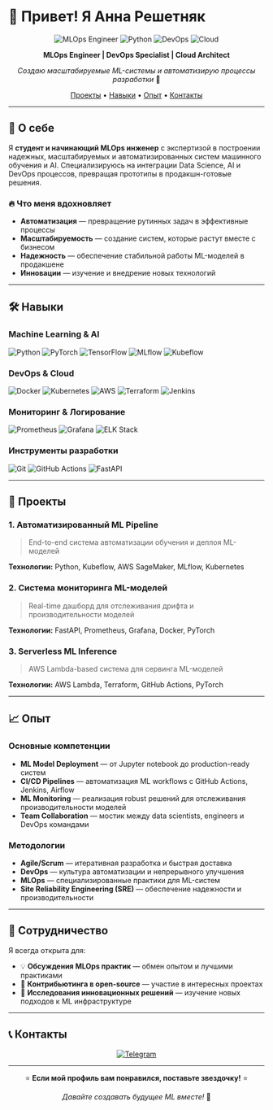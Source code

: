 # 👋 Привет! Я Анна Решетняк

<div align="center">

![MLOps Engineer](https://img.shields.io/badge/MLOps-Engineer-blue?style=for-the-badge&logo=python)
![Python](https://img.shields.io/badge/Python-Expert-green?style=for-the-badge&logo=python)
![DevOps](https://img.shields.io/badge/DevOps-Practitioner-orange?style=for-the-badge&logo=docker)
![Cloud](https://img.shields.io/badge/Cloud-AWS-yellow?style=for-the-badge&logo=amazon-aws)

**MLOps Engineer | DevOps Specialist | Cloud Architect**

*Создаю масштабируемые ML-системы и автоматизирую процессы разработки* 🚀

[Проекты](#-проекты) • [Навыки](#-навыки) • [Опыт](#-опыт) • [Контакты](#-контакты)

</div>

---

## 🎯 О себе

Я **студент и начинающий MLOps инженер** с экспертизой в построении надежных, масштабируемых и автоматизированных систем машинного обучения и AI. Специализируюсь на интеграции Data Science, AI и DevOps процессов, превращая прототипы в продакшн-готовые решения.

### 🔥 Что меня вдохновляет
- **Автоматизация** — превращение рутинных задач в эффективные процессы
- **Масштабируемость** — создание систем, которые растут вместе с бизнесом
- **Надежность** — обеспечение стабильной работы ML-моделей в продакшене
- **Инновации** — изучение и внедрение новых технологий

---

## 🛠 Навыки

### **Machine Learning & AI**
![Python](https://img.shields.io/badge/Python-3776AB?style=flat-square&logo=python&logoColor=white)
![PyTorch](https://img.shields.io/badge/PyTorch-EE4C2C?style=flat-square&logo=pytorch&logoColor=white)
![TensorFlow](https://img.shields.io/badge/TensorFlow-FF6F00?style=flat-square&logo=tensorflow&logoColor=white)
![MLflow](https://img.shields.io/badge/MLflow-019733?style=flat-square&logo=mlflow&logoColor=white)
![Kubeflow](https://img.shields.io/badge/Kubeflow-326CE5?style=flat-square&logo=kubeflow&logoColor=white)

### **DevOps & Cloud**
![Docker](https://img.shields.io/badge/Docker-2496ED?style=flat-square&logo=docker&logoColor=white)
![Kubernetes](https://img.shields.io/badge/Kubernetes-326CE5?style=flat-square&logo=kubernetes&logoColor=white)
![AWS](https://img.shields.io/badge/AWS-232F3E?style=flat-square&logo=amazon-aws&logoColor=white)
![Terraform](https://img.shields.io/badge/Terraform-7B42BC?style=flat-square&logo=terraform&logoColor=white)
![Jenkins](https://img.shields.io/badge/Jenkins-D24939?style=flat-square&logo=jenkins&logoColor=white)

### **Мониторинг & Логирование**
![Prometheus](https://img.shields.io/badge/Prometheus-E6522C?style=flat-square&logo=prometheus&logoColor=white)
![Grafana](https://img.shields.io/badge/Grafana-F46800?style=flat-square&logo=grafana&logoColor=white)
![ELK Stack](https://img.shields.io/badge/ELK-005571?style=flat-square&logo=elastic&logoColor=white)

### **Инструменты разработки**
![Git](https://img.shields.io/badge/Git-F05032?style=flat-square&logo=git&logoColor=white)
![GitHub Actions](https://img.shields.io/badge/GitHub_Actions-2088FF?style=flat-square&logo=github-actions&logoColor=white)
![FastAPI](https://img.shields.io/badge/FastAPI-009688?style=flat-square&logo=fastapi&logoColor=white)

---

## 🚀 Проекты

### **1. Автоматизированный ML Pipeline**
> End-to-end система автоматизации обучения и деплоя ML-моделей

**Технологии:** Python, Kubeflow, AWS SageMaker, MLflow, Kubernetes

### **2. Система мониторинга ML-моделей**
> Real-time дашборд для отслеживания дрифта и производительности моделей

**Технологии:** FastAPI, Prometheus, Grafana, Docker, PyTorch

### **3. Serverless ML Inference**
> AWS Lambda-based система для сервинга ML-моделей

**Технологии:** AWS Lambda, Terraform, GitHub Actions, PyTorch

---

## 📈 Опыт

### **Основные компетенции**

- **ML Model Deployment** — от Jupyter notebook до production-ready систем
- **CI/CD Pipelines** — автоматизация ML workflows с GitHub Actions, Jenkins, Airflow
- **ML Monitoring** — реализация robust решений для отслеживания производительности моделей
- **Team Collaboration** — мостик между data scientists, engineers и DevOps командами

### **Методологии**

- **Agile/Scrum** — итеративная разработка и быстрая доставка
- **DevOps** — культура автоматизации и непрерывного улучшения
- **MLOps** — специализированные практики для ML-систем
- **Site Reliability Engineering (SRE)** — обеспечение надежности и производительности

---



## 🤝 Сотрудничество

Я всегда открыта для:

- 💡 **Обсуждения MLOps практик** — обмен опытом и лучшими практиками
- 🚀 **Контрибьютинга в open-source** — участие в интересных проектах
- 🎯 **Исследования инновационных решений** — изучение новых подходов к ML инфраструктуре

---

## 📞 Контакты

<div align="center">

[![Telegram](https://img.shields.io/badge/Telegram-2CA5E0?style=for-the-badge&logo=telegram&logoColor=white)](https://t.me/Areshka90)

</div>

---

<div align="center">



⭐ **Если мой профиль вам понравился, поставьте звездочку!** ⭐

*Давайте создавать будущее ML вместе!* 🚀

</div> 